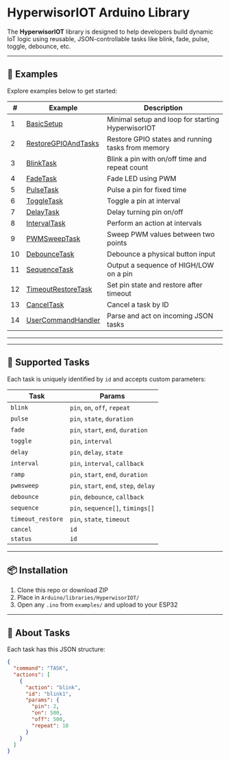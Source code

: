 # HyperwisorIOT Arduino Library

The **HyperwisorIOT** library is designed to help developers build dynamic IoT logic using reusable, JSON-controllable tasks like blink, fade, pulse, toggle, debounce, etc.

---

## 📁 Examples

Explore examples below to get started:

| #  | Example                | Description                                                |
|----|------------------------|------------------------------------------------------------|
| 1  | [BasicSetup](/01_BasicSetup)             | Minimal setup and loop for starting HyperwisorIOT         |
| 2  | [RestoreGPIOAndTasks](/02_RestoreGPIOAndTasks) | Restore GPIO states and running tasks from memory         |
| 3  | [BlinkTask](/03_BlinkTask)               | Blink a pin with on/off time and repeat count             |
| 4  | [FadeTask](/04_FadeTask)                 | Fade LED using PWM                                        |
| 5  | [PulseTask](/05_PulseTask)               | Pulse a pin for fixed time                                |
| 6  | [ToggleTask](/06_ToggleTask)             | Toggle a pin at interval                                  |
| 7  | [DelayTask](/07_DelayTask)               | Delay turning pin on/off                                  |
| 8  | [IntervalTask](/08_IntervalTask)         | Perform an action at intervals                            |
| 9  | [PWMSweepTask](/09_PWMSweepTask)         | Sweep PWM values between two points                       |
| 10 | [DebounceTask](/10_DebounceTask)         | Debounce a physical button input                          |
| 11 | [SequenceTask](/11_SequenceTask)         | Output a sequence of HIGH/LOW on a pin                    |
| 12 | [TimeoutRestoreTask](/12_TimeoutRestoreTask) | Set pin state and restore after timeout                   |
| 13 | [CancelTask](/13_CancelTask)             | Cancel a task by ID                                       |
| 14 | [UserCommandHandler](/14_UserCommandHandler) | Parse and act on incoming JSON tasks                      |

---

---

## 🔧 Supported Tasks

Each task is uniquely identified by `id` and accepts custom parameters:

| Task              | Params                                 |
| ----------------- | -------------------------------------- |
| `blink`           | `pin`, `on`, `off`, `repeat`           |
| `pulse`           | `pin`, `state`, `duration`             |
| `fade`            | `pin`, `start`, `end`, `duration`      |
| `toggle`          | `pin`, `interval`                      |
| `delay`           | `pin`, `delay`, `state`                |
| `interval`        | `pin`, `interval`, `callback`          |
| `ramp`            | `pin`, `start`, `end`, `duration`      |
| `pwmsweep`        | `pin`, `start`, `end`, `step`, `delay` |
| `debounce`        | `pin`, `debounce`, `callback`          |
| `sequence`        | `pin`, `sequence[]`, `timings[]`       |
| `timeout_restore` | `pin`, `state`, `timeout`              |
| `cancel`          | `id`                                   |
| `status`          | `id`                                   |

---

## 📦 Installation

1. Clone this repo or download ZIP
2. Place in `Arduino/libraries/HyperwisorIOT/`
3. Open any `.ino` from `examples/` and upload to your ESP32

---

## 🧠 About Tasks

Each task has this JSON structure:
```json
{
  "command": "TASK",
  "actions": [
    {
      "action": "blink",
      "id": "blink1",
      "params": {
        "pin": 2,
        "on": 500,
        "off": 500,
        "repeat": 10
      }
    }
  ]
}
